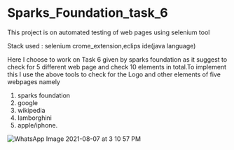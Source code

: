 # Sparks_Foundation_task_6
This project is on automated testing of web pages using selenium tool 

Stack used : selenium crome_extension,eclips ide(java language)

Here I choose to work on Task 6  given by sparks foundation as it suggest to check for 5 different web page and check 10 elements in total.To implement this I use the above tools
to check for the Logo and other elements of five webpages namely 
1) sparks foundation
2) google
3) wikipedia
4) lamborghini
5) apple/iphone.

![WhatsApp Image 2021-08-07 at 3 10 57 PM](https://user-images.githubusercontent.com/88651418/128693980-9be6e29a-3198-4fbb-a2af-13e7a08fd596.jpeg)
